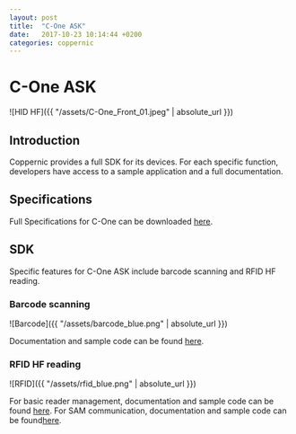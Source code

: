 ```yaml
---
layout: post
title:  "C-One ASK"
date:   2017-10-23 10:14:44 +0200
categories: coppernic
---
```


C-One ASK
=========

![HID HF]({{ "/assets/C-One_Front_01.jpeg" | absolute_url }})

Introduction
------------

Coppernic provides a full SDK for its devices. For each specific function, developers have access to a sample application and a full documentation.

Specifications
--------------

Full Specifications for C-One can be downloaded [here](https://www.coppernic.fr/wp-content/uploads/Documentation/C-one/specification-c-one-fr.pdf).

SDK
---

Specific features for C-One ASK include barcode scanning and RFID HF reading.


### Barcode scanning

![Barcode]({{ "/assets/barcode_blue.png" | absolute_url }})

Documentation and sample code can be found [here](https://github.com/Coppernic/ScanSample).

### RFID HF reading

 ![RFID]({{ "/assets/rfid_blue.png" | absolute_url }})

For basic reader management, documentation and sample code can be found [here](https://github.com/Coppernic/AskSample).
For SAM communication, documentation and sample code can be found[here](https://github.com/Coppernic/AskSamSample).
